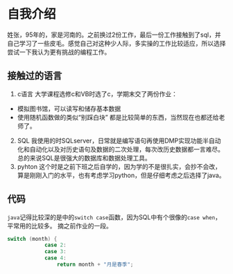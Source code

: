# 自我介绍
姓张，95年的，家是河南的。之前换过2份工作，最后一份工作接触到了sql，并自己学习了一些皮毛。感觉自己对这种少人际，多实操的工作比较适应，所以选择
尝试一下我认为更有挑战的编程工作。

## 接触过的语言
1. c语言
大学课程选修c和VB时选了c，学期末交了两份作业：
* 模拟图书馆，可以读写和储存基本数据
* 使用随机函数做的类似“别踩白块”
都是比较简单的东西，当然现在也都还给老师了。
2. SQL
我使用的时SQLserver，日常就是编写语句再使用DMP实现功能半自动化和自动化以及对历史语句及数据的二次处理，每次改历史数据都一言难尽。总的来说SQL是很强大的数据库和数据处理工具。
3. pyhton
这个时是之前下班之后自学的，因为学的不是很扎实，会抄不会改，算是刚刚入门的水平，也有考虑学习python，但是仔细考虑之后选择了java。

## 代码
`java`记得比较深的是中的`switch case`函数，因为SQL中有个很像的`case when`，平常用的比较多。
摘之前作业的一段。
```java
switch (month) {
            case 2:
            case 3:
            case 4:
                return month + "月是春季";
```
